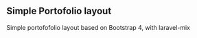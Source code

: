 Simple Portofolio layout
---------------------------------------------

Simple portofofolio layout based on Bootstrap 4, with laravel-mix


